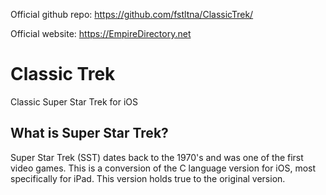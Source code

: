 Official github repo: https://github.com/fstltna/ClassicTrek/

Official website: https://EmpireDirectory.net

# Classic Trek
Classic Super Star Trek for iOS

## What is Super Star Trek?
Super Star Trek (SST) dates back to the 1970's and was one of the first video games. This is a conversion of the C language version for iOS, most specifically for iPad. This version holds true to the original version.

